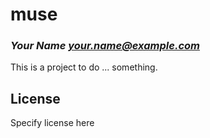 # muse
### _Your Name <your.name@example.com>_

This is a project to do ... something.

## License

Specify license here

